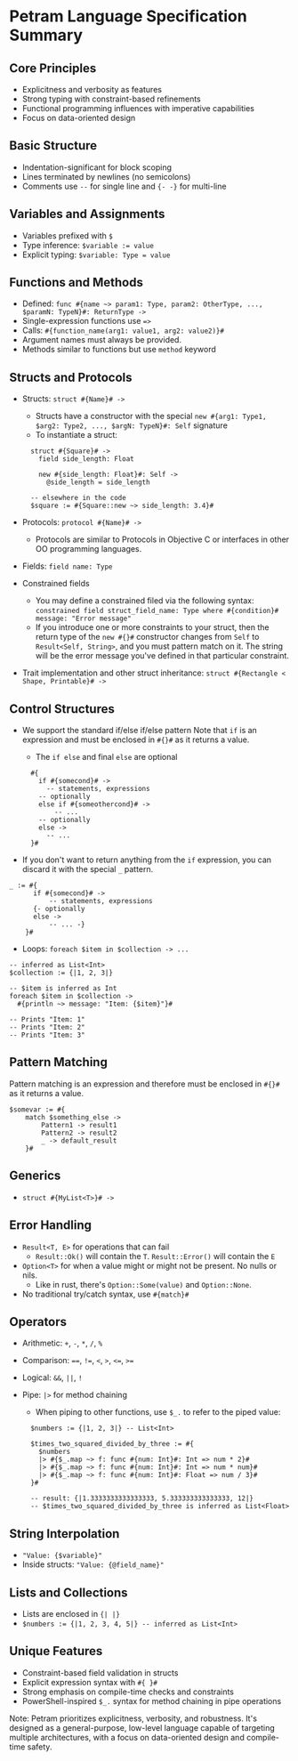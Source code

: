 # Petram Language Specification Summary

## Core Principles

- Explicitness and verbosity as features
- Strong typing with constraint-based refinements
- Functional programming influences with imperative capabilities
- Focus on data-oriented design

## Basic Structure

- Indentation-significant for block scoping
- Lines terminated by newlines (no semicolons)
- Comments use `--` for single line and `{- -}` for multi-line

## Variables and Assignments

- Variables prefixed with `$`
- Type inference: `$variable := value`
- Explicit typing: `$variable: Type = value`

## Functions and Methods

- Defined: `func #{name ~> param1: Type, param2: OtherType, ..., $paramN: TypeN}#: ReturnType ->`
- Single-expression functions use `=>`
- Calls: `#{function_name(arg1: value1, arg2: value2)}#`
- Argument names must always be provided.
- Methods similar to functions but use `method` keyword

## Structs and Protocols

- Structs: `struct #{Name}# ->`
  - Structs have a constructor with the special `new #{arg1: Type1, $arg2: Type2, ..., $argN: TypeN}#: Self` signature
  - To instantiate a struct:
  
  ```petra
    struct #{Square}# ->
      field side_length: Float

      new #{side_length: Float}#: Self ->
        @side_length = side_length

    -- elsewhere in the code
    $square := #{Square::new ~> side_length: 3.4}#
  ```

- Protocols: `protocol #{Name}# ->`
  - Protocols are similar to Protocols in Objective C or interfaces in other OO programming languages.
- Fields: `field name: Type`
- Constrained fields
  - You may define a constrained filed via the following syntax: `constrained field struct_field_name: Type where #{condition}# message: "Error message"`
  - If you introduce one or more constraints to your struct, then the return type of the `new #{}#` constructor changes from `Self` to `Result<Self, String>`, and you must pattern match on it. The string will be the error message you've defined in that particular constraint.
- Trait implementation and other struct inheritance: `struct #{Rectangle < Shape, Printable}# ->`

## Control Structures

- We support the standard if/else if/else pattern Note that `if` is an expression and must be enclosed in `#{}#` as it returns a value.
  - The `if else` and final `else` are optional

  ```petra
    #{
      if #{somecond}# ->
        -- statements, expressions
      -- optionally
      else if #{someothercond}# ->
          -- ...
      -- optionally
      else ->
        -- ...
    }#
    ```

- If you don't want to return anything from the `if` expression, you can discard it with the special `_` pattern.

```petra
_ := #{
      if #{somecond}# ->
          -- statements, expressions
      {- optionally
      else ->
          -- ... -}
    }#
```

- Loops: `foreach $item in $collection -> ...`

```petra
-- inferred as List<Int>
$collection := {|1, 2, 3|}

-- $item is inferred as Int
foreach $item in $collection ->
  #{println ~> message: "Item: {$item}"}#

-- Prints "Item: 1"
-- Prints "Item: 2"
-- Prints "Item: 3"
```

## Pattern Matching

Pattern matching is an expression and therefore must be enclosed in `#{}#` as it returns a value.

```petra
$somevar := #{
    match $something_else ->
        Pattern1 -> result1
        Pattern2 -> result2
        _ -> default_result
    }#
```

## Generics

- `struct #{MyList<T>}# ->`

## Error Handling

- `Result<T, E>` for operations that can fail
  - `Result::Ok()` will contain the `T`. `Result::Error()` will contain the `E`
- `Option<T>` for when a value might or might not be present. No nulls or nils.
  - Like in rust, there's `Option::Some(value)` and `Option::None`.
- No traditional try/catch syntax, use `#{match}#`

## Operators

- Arithmetic: `+`, `-`, `*`, `/`, `%`
- Comparison: `==`, `!=`, `<`, `>`, `<=`, `>=`
- Logical: `&&`, `||`, `!`
- Pipe: `|>` for method chaining
  - When piping to other functions, use `$_.` to refer to the piped value:

  ```petra
    $numbers := {|1, 2, 3|} -- List<Int>
  
    $times_two_squared_divided_by_three := #{
      $numbers
      |> #{$_.map ~> f: func #{num: Int}#: Int => num * 2}#
      |> #{$_.map ~> f: func #{num: Int}#: Int => num * num}#
      |> #{$_.map ~> f: func #{num: Int}#: Float => num / 3}#
    }#

    -- result: {|1.3333333333333333, 5.333333333333333, 12|}
    -- $times_two_squared_divided_by_three is inferred as List<Float>
  ```

## String Interpolation

- `"Value: {$variable}"`
- Inside structs: `"Value: {@field_name}"`

## Lists and Collections

- Lists are enclosed in `{| |}`
- `$numbers := {|1, 2, 3, 4, 5|} -- inferred as List<Int>`

## Unique Features

- Constraint-based field validation in structs
- Explicit expression syntax with `#{ }#`
- Strong emphasis on compile-time checks and constraints
- PowerShell-inspired `$_.` syntax for method chaining in pipe operations

Note: Petram prioritizes explicitness, verbosity, and robustness. It's designed as a general-purpose, low-level language capable of targeting multiple architectures, with a focus on data-oriented design and compile-time safety.
